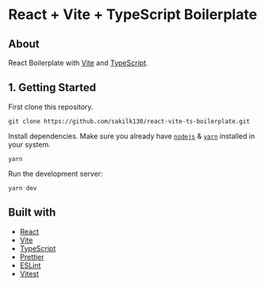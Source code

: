 # React + Vite + TypeScript Boilerplate

## About

React Boilerplate with [Vite](https://vitejs.dev/) and [TypeScript](https://www.typescriptlang.org/).

## 1. Getting Started

First clone this repository.

```
git clone https://github.com/sakilk130/react-vite-ts-boilerplate.git
```

Install dependencies. Make sure you already have [`nodejs`](https://nodejs.org/en/) & [`yarn`](https://yarnpkg.com/) installed in your system.

```
yarn
```

Run the development server:

```
yarn dev
```

## Built with

- [React](https://reactjs.org/)
- [Vite](https://vitejs.dev/)
- [TypeScript](https://www.typescriptlang.org/)
- [Prettier](https://prettier.io/)
- [ESLint](https://eslint.org/)
- [Vitest](https://vitest.dev/)
